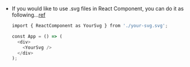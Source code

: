 - If you would like to use .svg files in React Component, you can do it as following...[ref](https://stackoverflow.com/questions/42296499/how-to-display-svg-icons-svg-files-in-ui-using-react-component)
	```JavaScript
	import { ReactComponent as YourSvg } from './your-svg.svg';

	const App = () => (
	  <div>
	    <YourSvg />
	  </div>
	);
	```
